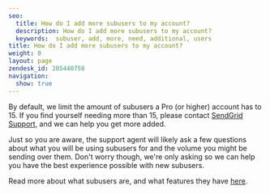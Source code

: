 ```yaml
---
seo:
  title: How do I add more subusers to my account?
  description: How do I add more subusers to my account?
  keywords:  subuser, add, more, need, additional, users
title: How do I add more subusers to my account?
weight: 0
layout: page
zendesk_id: 205440758
navigation:
  show: true
---
```


By default, we limit the amount of subusers a Pro (or higher) account has to 15. If you find yourself needing more than 15, please contact [SendGrid Support](https://support.sendgrid.com), and we can help you get more added.

Just so you are aware, the support agent will likely ask a few questions about what you will be using subusers for and the volume you might be sending over them. Don't worry though, we're only asking so we can help you have the best experience possible with new subusers. 

Read more about what subusers are, and what features they have  [here]({{root_url}}/Classroom/Basics/Account/what_are_subusers.html).
